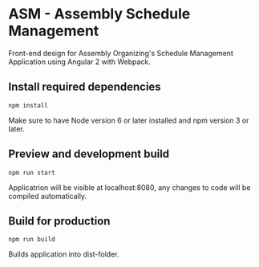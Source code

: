 # ASM - Assembly Schedule Management

Front-end design for Assembly Organizing's Schedule Management Application using Angular 2 with Webpack.

## Install required dependencies

```
npm install
```
Make sure to have Node version 6 or later installed and npm version 3 or later.

## Preview and development build

```
npm run start
```
Applicatrion will be visible at localhost:8080, any changes to code will be compiled automatically.

## Build for production

```
npm run build
```
Builds application into dist-folder.

